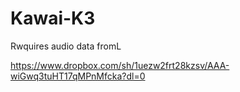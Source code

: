 # Kawai-K3

Rwquires audio data fromL

https://www.dropbox.com/sh/1uezw2frt28kzsv/AAA-wiGwq3tuHT17qMPnMfcka?dl=0
